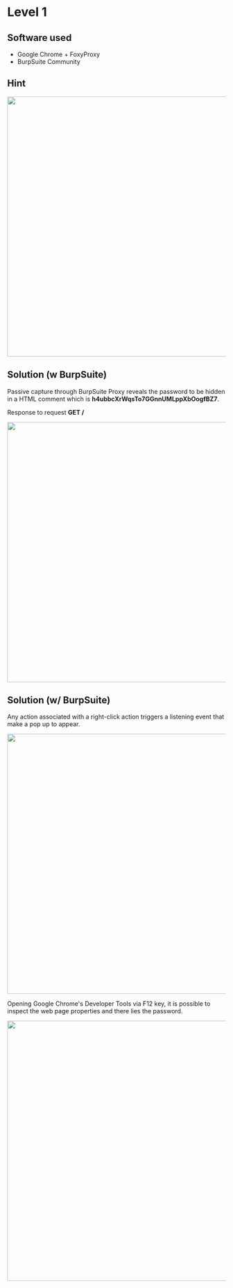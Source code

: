 # Level 1

## Software used
- Google Chrome + FoxyProxy
- BurpSuite Community

## Hint

<img src="https://user-images.githubusercontent.com/110602224/234991688-638beb13-fc64-4b2c-8ab1-15e603519913.png" width=600 height=auto>

## Solution (w BurpSuite)

Passive capture through BurpSuite Proxy reveals the password to be hidden in a HTML comment which is **h4ubbcXrWqsTo7GGnnUMLppXbOogfBZ7**.

Response to request **GET /**  

<img src="https://user-images.githubusercontent.com/110602224/234992588-870e8986-9ec5-44c7-8d2f-681450c85dec.png" width=600 height=auto>

## Solution (w/ BurpSuite)

Any action associated with a right-click action triggers a listening event that make a pop up to appear.

<img src="https://user-images.githubusercontent.com/110602224/234993648-52710cf2-4be1-4b4b-a37d-c1f39fa20272.png" width=600 height=auto>

Opening Google Chrome's Developer Tools via F12 key, it is possible to inspect the web page properties and there lies the password.  

<img src="https://user-images.githubusercontent.com/110602224/234994345-b325624d-d07f-4386-858f-5cfd752373ac.png" width=600 heigth=auto>

     



